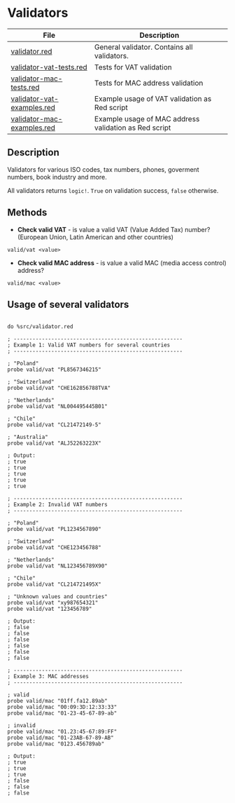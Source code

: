 # Validators 

| File                       | Description  |
| ----------------------------- | ------------------------ |
| [validator.red](../src/validator.red) | General validator. Contains all validators. |
| [validator-vat-tests.red](../tests/validator-vat-tests.red) | Tests for VAT validation |
| [validator-mac-tests.red](../tests/validator-mac-tests.red) | Tests for MAC address validation |
| [validator-vat-examples.red](../examples/validator-vat-examples.red) | Example usage of VAT validation as Red script |
| [validator-mac-examples.red](../examples/validator-mac-examples.red) | Example usage of MAC address validation as Red script |

## Description

Validators for various ISO codes, tax numbers, phones, goverment numbers, book industry and more.

All validators returns `logic!`. `True` on validation success, `false` otherwise.

## Methods

* **Check valid VAT** - is value a valid VAT (Value Added Tax) number? (European Union, Latin American and other countries)

```red
valid/vat <value>
```

* **Check valid MAC address** - is value a valid MAC (media access control) address?

```red
valid/mac <value>
```

## Usage of several validators

```red

do %src/validator.red

; ------------------------------------------------------
; Example 1: Valid VAT numbers for several countries
; ------------------------------------------------------

; "Poland"
probe valid/vat "PL8567346215"

; "Switzerland"
probe valid/vat "CHE162856788TVA"

; "Netherlands"
probe valid/vat "NL004495445B01"

; "Chile"
probe valid/vat "CL21472149-5"

; "Australia"
probe valid/vat "ALJ52263223X"

; Output:
; true
; true
; true
; true
; true

; ------------------------------------------------------
; Example 2: Invalid VAT numbers
; ------------------------------------------------------
 
; "Poland"
probe valid/vat "PL1234567890"

; "Switzerland"
probe valid/vat "CHE123456788"

; "Netherlands"
probe valid/vat "NL123456789X90"

; "Chile"
probe valid/vat "CL214721495X"

; "Unknown values and countries"
probe valid/vat "xy987654321"
probe valid/vat "123456789"

; Output:
; false
; false
; false
; false
; false
; false

; ------------------------------------------------------
; Example 3: MAC addresses
; ------------------------------------------------------
 
; valid
probe valid/mac "01ff.fa12.89ab"
probe valid/mac "00:09:3D:12:33:33"
probe valid/mac "01-23-45-67-89-ab"

; invalid
probe valid/mac "01.23:45-67:89:FF"
probe valid/mac "01-23AB-67-89-AB"
probe valid/mac "0123.456789ab"

; Output:
; true
; true
; true
; false
; false
; false

```